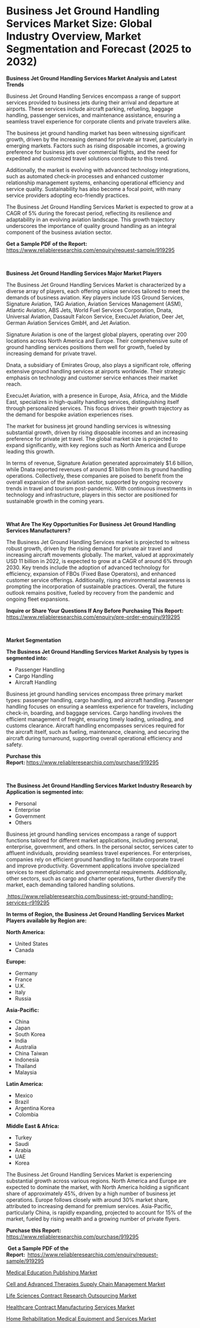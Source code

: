 <p><h1>Business Jet Ground Handling Services Market Size: Global Industry Overview, Market Segmentation and Forecast (2025 to 2032)</h1></p><p><strong>Business Jet Ground Handling Services Market Analysis and Latest Trends</strong></p>
<p><p>Business Jet Ground Handling Services encompass a range of support services provided to business jets during their arrival and departure at airports. These services include aircraft parking, refueling, baggage handling, passenger services, and maintenance assistance, ensuring a seamless travel experience for corporate clients and private travelers alike. </p><p>The business jet ground handling market has been witnessing significant growth, driven by the increasing demand for private air travel, particularly in emerging markets. Factors such as rising disposable incomes, a growing preference for business jets over commercial flights, and the need for expedited and customized travel solutions contribute to this trend. </p><p>Additionally, the market is evolving with advanced technology integrations, such as automated check-in processes and enhanced customer relationship management systems, enhancing operational efficiency and service quality. Sustainability has also become a focal point, with many service providers adopting eco-friendly practices. </p><p>The Business Jet Ground Handling Services Market is expected to grow at a CAGR of 5% during the forecast period, reflecting its resilience and adaptability in an evolving aviation landscape. This growth trajectory underscores the importance of quality ground handling as an integral component of the business aviation sector.</p></p>
<p><strong>Get a Sample PDF of the Report:&nbsp;</strong> <a href="https://www.reliableresearchiq.com/enquiry/request-sample/919295?utm_campaign=1900&utm_medium=2&utm_source=Github&utm_content=ia&utm_term=07032025&utm_id=business-jet-ground-handling-services">https://www.reliableresearchiq.com/enquiry/request-sample/919295</a></p>
<p>&nbsp;</p>
<p><strong>Business Jet Ground Handling Services Major Market Players</strong></p>
<p><p>The Business Jet Ground Handling Services Market is characterized by a diverse array of players, each offering unique services tailored to meet the demands of business aviation. Key players include IGS Ground Services, Signature Aviation, TAG Aviation, Aviation Services Management (ASM), Atlantic Aviation, ABS Jets, World Fuel Services Corporation, Dnata, Universal Aviation, Dassault Falcon Service, ExecuJet Aviation, Deer Jet, German Aviation Services GmbH, and Jet Aviation.</p><p>Signature Aviation is one of the largest global players, operating over 200 locations across North America and Europe. Their comprehensive suite of ground handling services positions them well for growth, fueled by increasing demand for private travel.</p><p>Dnata, a subsidiary of Emirates Group, also plays a significant role, offering extensive ground handling services at airports worldwide. Their strategic emphasis on technology and customer service enhances their market reach.</p><p>ExecuJet Aviation, with a presence in Europe, Asia, Africa, and the Middle East, specializes in high-quality handling services, distinguishing itself through personalized services. This focus drives their growth trajectory as the demand for bespoke aviation experiences rises.</p><p>The market for business jet ground handling services is witnessing substantial growth, driven by rising disposable incomes and an increasing preference for private jet travel. The global market size is projected to expand significantly, with key regions such as North America and Europe leading this growth.</p><p>In terms of revenue, Signature Aviation generated approximately $1.6 billion, while Dnata reported revenues of around $1 billion from its ground handling operations. Collectively, these companies are poised to benefit from the overall expansion of the aviation sector, supported by ongoing recovery trends in travel and tourism post-pandemic. With continuous investments in technology and infrastructure, players in this sector are positioned for sustainable growth in the coming years.</p></p>
<p>&nbsp;</p>
<p><strong>What Are The Key Opportunities For Business Jet Ground Handling Services Manufacturers?</strong></p>
<p><p>The Business Jet Ground Handling Services market is projected to witness robust growth, driven by the rising demand for private air travel and increasing aircraft movements globally. The market, valued at approximately USD 11 billion in 2022, is expected to grow at a CAGR of around 6% through 2030. Key trends include the adoption of advanced technology for efficiency, expansion of FBOs (Fixed Base Operators), and enhanced customer service offerings. Additionally, rising environmental awareness is prompting the incorporation of sustainable practices. Overall, the future outlook remains positive, fueled by recovery from the pandemic and ongoing fleet expansions.</p></p>
<p><strong>Inquire or Share Your Questions If Any Before Purchasing This Report:</strong> <a href="https://www.reliableresearchiq.com/enquiry/pre-order-enquiry/919295?utm_campaign=1900&utm_medium=2&utm_source=Github&utm_content=ia&utm_term=07032025&utm_id=business-jet-ground-handling-services">https://www.reliableresearchiq.com/enquiry/pre-order-enquiry/919295</a></p>
<p>&nbsp;</p>
<p><strong>Market Segmentation</strong></p>
<p><strong>The Business Jet Ground Handling Services Market Analysis by types is segmented into:</strong></p>
<p><ul><li>Passenger Handling</li><li>Cargo Handling</li><li>Aircraft Handling</li></ul></p>
<p><p>Business jet ground handling services encompass three primary market types: passenger handling, cargo handling, and aircraft handling. Passenger handling focuses on ensuring a seamless experience for travelers, including check-in, boarding, and baggage services. Cargo handling involves the efficient management of freight, ensuring timely loading, unloading, and customs clearance. Aircraft handling encompasses services required for the aircraft itself, such as fueling, maintenance, cleaning, and securing the aircraft during turnaround, supporting overall operational efficiency and safety.</p></p>
<p><strong>Purchase this Report:&nbsp;</strong><a href="https://www.reliableresearchiq.com/purchase/919295?utm_campaign=1900&utm_medium=2&utm_source=Github&utm_content=ia&utm_term=07032025&utm_id=business-jet-ground-handling-services">https://www.reliableresearchiq.com/purchase/919295</a></p>
<p>&nbsp;</p>
<p><strong>The Business Jet Ground Handling Services Market Industry Research by Application is segmented into:</strong></p>
<p><ul><li>Personal</li><li>Enterprise</li><li>Government</li><li>Others</li></ul></p>
<p><p>Business jet ground handling services encompass a range of support functions tailored for different market applications, including personal, enterprise, government, and others. In the personal sector, services cater to affluent individuals, providing seamless travel experiences. For enterprises, companies rely on efficient ground handling to facilitate corporate travel and improve productivity. Government applications involve specialized services to meet diplomatic and governmental requirements. Additionally, other sectors, such as cargo and charter operations, further diversify the market, each demanding tailored handling solutions.</p></p>
<p><a href="https://www.reliableresearchiq.com/business-jet-ground-handling-services-r919295?utm_campaign=1900&utm_medium=2&utm_source=Github&utm_content=ia&utm_term=07032025&utm_id=business-jet-ground-handling-services">&nbsp;https://www.reliableresearchiq.com/business-jet-ground-handling-services-r919295</a></p>
<p><strong>In terms of Region, the Business Jet Ground Handling Services Market Players available by Region are:</strong></p>
<p>
    <p> <strong> North America: </strong>
        <ul>
            <li>United States</li>
            <li>Canada</li>
        </ul>
        </p> 
    <p> <strong> Europe: </strong>
        <ul>
            <li>Germany</li>
            <li>France</li>
            <li>U.K.</li>
            <li>Italy</li>
            <li>Russia</li>
        </ul>
        </p> 
    <p> <strong> Asia-Pacific: </strong>
        <ul>
            <li>China</li>
            <li>Japan</li>
            <li>South Korea</li>
            <li>India</li>
            <li>Australia</li>
            <li>China Taiwan</li>
            <li>Indonesia</li>
            <li>Thailand</li>
            <li>Malaysia</li>
        </ul>
        </p> 
    <p> <strong> Latin America: </strong>
        <ul>
            <li>Mexico</li>
            <li>Brazil</li>
            <li>Argentina Korea</li>
            <li>Colombia</li>
        </ul>
        </p> 
    <p> <strong> Middle East & Africa: </strong>
        <ul>
            <li>Turkey</li>
            <li>Saudi</li>
            <li>Arabia</li>
            <li>UAE</li>
            <li>Korea</li>
        </ul>
    </p>
    </p>
<p><p>The Business Jet Ground Handling Services Market is experiencing substantial growth across various regions. North America and Europe are expected to dominate the market, with North America holding a significant share of approximately 45%, driven by a high number of business jet operations. Europe follows closely with around 30% market share, attributed to increasing demand for premium services. Asia-Pacific, particularly China, is rapidly expanding, projected to account for 15% of the market, fueled by rising wealth and a growing number of private flyers.</p></p>
<p><strong>Purchase this Report: </strong><a href="https://www.reliableresearchiq.com/purchase/919295?utm_campaign=1900&utm_medium=2&utm_source=Github&utm_content=ia&utm_term=07032025&utm_id=business-jet-ground-handling-services">https://www.reliableresearchiq.com/purchase/919295</a></p>
<p>&nbsp;<strong>Get a Sample PDF of the Report:&nbsp;&nbsp;</strong><a href="https://www.reliableresearchiq.com/enquiry/request-sample/919295?utm_campaign=1900&utm_medium=2&utm_source=Github&utm_content=ia&utm_term=07032025&utm_id=business-jet-ground-handling-services">https://www.reliableresearchiq.com/enquiry/request-sample/919295</a></p>
<p><strong></strong></p>
<p><p><a href="https://github.com/busamoleankk/Market-Research-Report-List-1/blob/main/medical-education-publishing-market.md?utm_campaign=1900&utm_medium=2&utm_source=Github&utm_content=ia&utm_term=07032025&utm_id=business-jet-ground-handling-services">Medical Education Publishing Market</a></p><p><a href="https://github.com/yodhafirorae/Market-Research-Report-List-1/blob/main/cell-and-advanced-therapies-supply-chain-management-market.md?utm_campaign=1900&utm_medium=2&utm_source=Github&utm_content=ia&utm_term=07032025&utm_id=business-jet-ground-handling-services">Cell and Advanced Therapies Supply Chain Management Market</a></p><p><a href="https://github.com/cayposshefin/Market-Research-Report-List-1/blob/main/life-sciences-contract-research-outsourcing-market.md?utm_campaign=1900&utm_medium=2&utm_source=Github&utm_content=ia&utm_term=07032025&utm_id=business-jet-ground-handling-services">Life Sciences Contract Research Outsourcing Market</a></p><p><a href="https://github.com/madethkijori/Market-Research-Report-List-1/blob/main/healthcare-contract-manufacturing-services-market.md?utm_campaign=1900&utm_medium=2&utm_source=Github&utm_content=ia&utm_term=07032025&utm_id=business-jet-ground-handling-services">Healthcare Contract Manufacturing Services Market</a></p><p><a href="https://github.com/kanetaerkid/Market-Research-Report-List-1/blob/main/home-rehabilitation-medical-equipment-and-services-market.md?utm_campaign=1900&utm_medium=2&utm_source=Github&utm_content=ia&utm_term=07032025&utm_id=business-jet-ground-handling-services">Home Rehabilitation Medical Equipment and Services Market</a></p></p>
